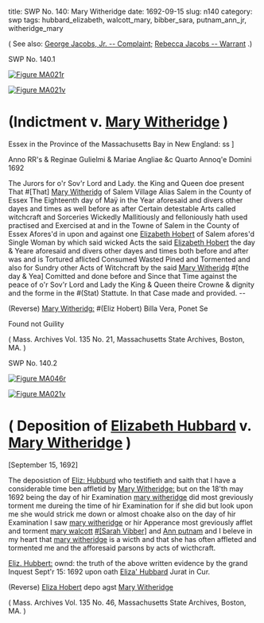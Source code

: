 title: SWP No. 140: Mary Witheridge
date: 1692-09-15
slug: n140
category: swp
tags: hubbard_elizabeth, walcott_mary, bibber_sara, putnam_ann_jr, witheridge_mary




( See also: [George Jacobs, Jr. -- Complaint;](/n79.html#n79.1) [Rebecca Jacobs -- Warrant](/n81.html#n81.1) .)

<div markdown class="doc" id="n140.1">

<div class="doc_id">SWP No. 140.1</div>


<span markdown class="figure">[![Figure MA021r](archives/MA135/small/MA021r.jpg)](archives/MA135/large/MA021r.jpg)</span>

<span markdown class="figure">[![Figure MA021v](archives/MA135/small/MA021v.jpg)](archives/MA135/large/MA021v.jpg)</span>

# (Indictment v. [Mary Witheridge](/tag/witheridge_mary.html) )

Essex in the Province of the Massachusetts Bay in New England: ss ] 

Anno RR's & Reginae Gulielmi & Mariae Angliae &c Quarto Annoq'e Domini 1692 

The Jurors for o'r Sov'r Lord and Lady. the King and Queen doe present That #[That] [Mary Witheridg](/tag/witheridge_mary.html) of Salem Village Alias Salem in the County of Essex The Eighteenth day of Maÿ in the Year aforesaid and divers other dayes and times as well before as after Certain detestable Arts called witchcraft and Sorceries Wickedly Mallitiously and felloniously hath used practised and Exercised at and in the Towne of Salem in the County of Essex Afores'd in upon and against one [Elizabeth Hobert](/tag/hubbard_elizabeth.html) of Salem afores'd Single Woman by which said wicked Acts the said [Elizabeth Hobert](/tag/hubbard_elizabeth.html) the day & Yeare aforesaid and divers other dayes and times both before and after was and is Tortured aflicted Consumed Wasted Pined and Tormented and also for Sundry other Acts of Witchcraft by the said [Mary Witheridg](/tag/witheridge_mary.html) #[the day & Yea] Comitted and done before and Since that Time against the peace of o'r Sov'r Lord and Lady the King & Queen theire Crowne & dignity and the forme in the #(Stat) Stattute. In that Case made and provided. --

(Reverse) [Mary Witheridg:](/tag/witheridge_mary.html) #(Eliz Hobert) Billa Vera, Ponet Se

Found not Guility 

( Mass. Archives Vol. 135 No. 21, Massachusetts State Archives, Boston, MA. )


</div>



<div markdown class="doc" id="n140.2">

<div class="doc_id">SWP No. 140.2</div>

<span markdown class="figure">[![Figure MA046r](archives/MA135/small/MA046r.jpg)](archives/MA135/large/MA046r.jpg)</span>

<span markdown class="figure">[![Figure MA021v](archives/MA135/small/MA046v.jpg)](archives/MA135/large/MA046v.jpg)</span>



# ( Deposition of [Elizabeth Hubbard](/tag/hubbard_elizabeth.html) v. [Mary Witheridge](/tag/witheridge_mary.html) )

[September 15, 1692]

The deposistion of [Eliz: Hubburd](/tag/hubbard_elizabeth.html) who testifieth and saith that I have a considerable time ben affletid by [Mary Witheridge:](/tag/witheridge_mary.html) but on the 18'th may 1692 being the day of hir Examination [mary witheridge](/tag/witheridge_mary.html) did most greviously torment me dureing the time of hir Examination for if she did but look upon me she would strick me down or almost choake also on the day of hir Examination I saw [mary witheridge](/tag/witheridge_mary.html) or hir Apperance most greviously afflet and torment [mary walcott](/tag/walcott_mary.html) [#[Sarah Vibber]](/tag/bibber_sara.html) and [Ann putnam](/tag/putnam_ann_jr.html) and I beleve in my heart that [mary witheridge](/tag/witheridge_mary.html) is a wicth and that she has often affleted and tormented me and the afforesaid parsons by acts of wicthcraft.

[Eliz. Hubbert:](/tag/hubbard_elizabeth.html) ownd: the truth of the above written evidence by the grand Inquest 
Sept'r 15: 1692 upon oath
[Eliza' Hubbard](/tag/hubbard_elizabeth.html)           Jurat in Cur.  

(Reverse) [Eliza Hobert](/tag/hubbard_elizabeth.html) depo agst [Mary Witheridge](/tag/witheridge_mary.html) 

( Mass. Archives Vol. 135 No. 46, Massachusetts State Archives, Boston, MA. )

</div>

